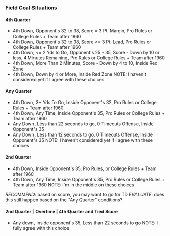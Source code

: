 ### Field Goal Situations  ###

#### 4th Quarter ####
- 4th Down, Opponent's 32 to 38, Score = 3 Pt. Margin, Pro Rules or College Rules + Team after 1960
- 4th Down, Opponent's 32 to 38, Score <= 3 Pt. Lead, Pro Rules or College Rules + Team after 1960
- 4th Down, <= 2 Yds to Go, Opponent's 25 - 35, Score - Down by 10 or less, 4 Minutes Remaining, Pro Rules or College Rules + Team after 1960
- 4th Down, More Than 2 Minutes, Score - Down by 4 to 10, Inside Red Zone
- 4th Down, Down by 4 or More, Inside Red Zone
NOTE: I haven't considered yet if I agree with these choices

#### Any Quarter ####
- 4th Down, 3+ Yds To Go, Inside Opponent's 32, Pro Rules or College Rules + Team after 1960
- 4th Down, Any Time, Inside Opponent's 35, Pro Rules or College Rules + Team after 1960
- Any Down, Less than 22 seconds to go, 0 Timeouts Offense, Inside Opponent's 35
- Any Down, Less than 12 seconds to go, 0 Timeouts Offense, Inside Opponent's 35
NOTE: I haven't considered yet if I agree with these choices

#### 2nd Quarter ####
- 4th Down, Inside Opponent's 35, Pro Rules, or College Rules + Team after 1960
- 4th Down, Any Time, Inside Opponent's 35, Pro Rules or College Rules + Team after 1960
NOTE: I'm in the middle on these choices

*RECOMMEND*: based on score, you may want to go for TD
*EVALUATE*: does this still happen based on the "Any Quarter" conditions?

#### 2nd Quarter | Overtime | 4th Quarter and Tied Score ####
- Any down, inside opponent's 35, Less than 22 seconds to go
NOTE: I fully agree with this choice
